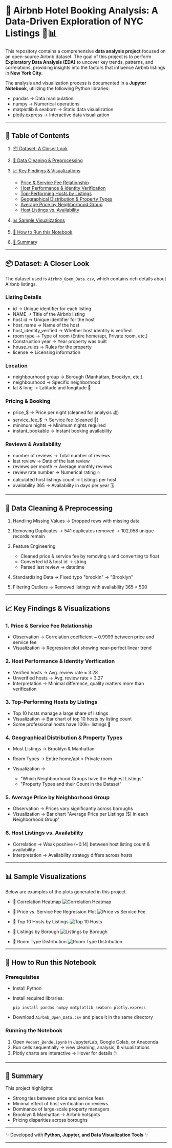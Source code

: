 # 🏨 Airbnb Hotel Booking Analysis: A Data-Driven Exploration of NYC Listings 🗽📊

This repository contains a comprehensive **data analysis project** focused on an open-source Airbnb dataset.
The goal of this project is to perform **Exploratory Data Analysis (EDA)** to uncover key trends, patterns, and correlations, providing insights into the factors that influence Airbnb listings in **New York City**.

The analysis and visualization process is documented in a **Jupyter Notebook**, utilizing the following Python libraries:

* pandas → Data manipulation
* numpy → Numerical operations
* matplotlib & seaborn → Static data visualization
* plotly.express → Interactive data visualization

---

## 📑 Table of Contents

1. [📦 Dataset: A Closer Look](#-dataset-a-closer-look)
2. [🧹 Data Cleaning & Preprocessing](#-data-cleaning--preprocessing)
3. [📈 Key Findings & Visualizations](#-key-findings--visualizations)

   * [Price & Service Fee Relationship](#1-price--service-fee-relationship)
   * [Host Performance & Identity Verification](#2-host-performance--identity-verification)
   * [Top-Performing Hosts by Listings](#3-top-performing-hosts-by-listings)
   * [Geographical Distribution & Property Types](#4-geographical-distribution--property-types)
   * [Average Price by Neighborhood Group](#5-average-price-by-neighborhood-group)
   * [Host Listings vs. Availability](#6-host-listings-vs-availability)
4. [📊 Sample Visualizations](#-sample-visualizations)
5. [🚀 How to Run this Notebook](#-how-to-run-this-notebook)
6. [📌 Summary](#-summary)

---

## 📦 Dataset: A Closer Look

The dataset used is `Airbnb_Open_Data.csv`, which contains rich details about Airbnb listings.

### Listing Details

* id → Unique identifier for each listing
* NAME → Title of the Airbnb listing
* host id → Unique identifier for the host
* host_name → Name of the host
* host_identity_verified → Whether host identity is verified
* room type → Type of room (Entire home/apt, Private room, etc.)
* Construction year → Year property was built
* house_rules → Rules for the property
* license → Licensing information

### Location

* neighbourhood group → Borough (Manhattan, Brooklyn, etc.)
* neighbourhood → Specific neighborhood
* lat & long → Latitude and longitude 📍

### Pricing & Booking

* price_$ → Price per night (cleaned for analysis 💰)
* service_fee_$ → Service fee (cleaned 💸)
* minimum nights → Minimum nights required
* instant_bookable → Instant booking availability

### Reviews & Availability

* number of reviews → Total number of reviews
* last review → Date of the last review
* reviews per month → Average monthly reviews
* review rate number → Numerical rating ⭐
* calculated host listings count → Listings per host
* availability 365 → Availability in days per year 🗓️

---

## 🧹 Data Cleaning & Preprocessing

1. Handling Missing Values → Dropped rows with missing data
2. Removing Duplicates → 541 duplicates removed → 102,058 unique records remain
3. Feature Engineering

   * Cleaned price & service fee by removing `$` and converting to float
   * Converted id & host id → string
   * Parsed last review → datetime
4. Standardizing Data → Fixed typo "brookln" → "Brooklyn"
5. Filtering Outliers → Removed listings with availability 365 > 500

---

## 📈 Key Findings & Visualizations

### 1. Price & Service Fee Relationship

* Observation → Correlation coefficient ~ 0.9999 between price and service fee
* Visualization → Regression plot showing near-perfect linear trend

### 2. Host Performance & Identity Verification

* Verified hosts → Avg. review rate = 3.28
* Unverified hosts → Avg. review rate = 3.27
* Interpretation → Minimal difference, quality matters more than verification

### 3. Top-Performing Hosts by Listings

* Top 10 hosts manage a large share of listings
* Visualization → Bar chart of top 10 hosts by listing count
* Some professional hosts have 100k+ listings 👑

### 4. Geographical Distribution & Property Types

* Most Listings → Brooklyn & Manhattan
* Room Types → Entire home/apt > Private room
* Visualization →

  * "Which Neighbourhood Groups have the Highest Listings"
  * "Property Types and their Count in the Dataset"

### 5. Average Price by Neighborhood Group

* Observation → Prices vary significantly across boroughs
* Visualization → Bar chart "Average Price per Listings ($) in each Neighborhood Group"

### 6. Host Listings vs. Availability

* Correlation → Weak positive (~0.14) between host listing count & availability
* Interpretation → Availability strategy differs across hosts

---

## 📊 Sample Visualizations

Below are examples of the plots generated in this project.

* 🔹 Correlation Heatmap
  ![Correlation Heatmap](images/correlation_heatmap.png)

* 🔹 Price vs. Service Fee Regression Plot
  ![Price vs Service Fee](images/price_vs_service_fee.png)

* 🔹 Top 10 Hosts by Listings
  ![Top 10 Hosts](images/top_10_hosts.png)

* 🔹 Listings by Borough
  ![Listings by Borough](images/listings_by_borough.png)

* 🔹 Room Type Distribution
  ![Room Type Distribution](images/room_type_distribution.png)

---

## 🚀 How to Run this Notebook

### Prerequisites

* Install Python
* Install required libraries:

  ```
  pip install pandas numpy matplotlib seaborn plotly.express
  ```
* Download `Airbnb_Open_Data.csv` and place it in the same directory

### Running the Notebook

1. Open `Vedant_Bende.ipynb` in JupyterLab, Google Colab, or Anaconda
2. Run cells sequentially → view cleaning, analysis, & visualizations
3. Plotly charts are interactive → Hover for details 🖱️

---

## 📌 Summary

This project highlights:

* Strong ties between price and service fees
* Minimal effect of host verification on reviews
* Dominance of large-scale property managers
* Brooklyn & Manhattan → Airbnb hotspots
* Pricing disparities across boroughs

---

✨ Developed with **Python, Jupyter, and Data Visualization Tools** ✨

---
